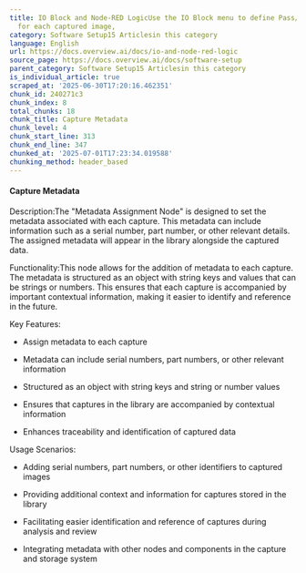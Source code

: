 ```yaml
---
title: IO Block and Node-RED LogicUse the IO Block menu to define Pass/Fail rules
  for each captured image,
category: Software Setup15 Articlesin this category
language: English
url: https://docs.overview.ai/docs/io-and-node-red-logic
source_page: https://docs.overview.ai/docs/software-setup
parent_category: Software Setup15 Articlesin this category
is_individual_article: true
scraped_at: '2025-06-30T17:20:16.462351'
chunk_id: 240271c3
chunk_index: 8
total_chunks: 18
chunk_title: Capture Metadata
chunk_level: 4
chunk_start_line: 313
chunk_end_line: 347
chunked_at: '2025-07-01T17:23:34.019588'
chunking_method: header_based
---
```


#### **Capture Metadata**

Description:The "Metadata Assignment Node" is designed to set the metadata associated with each capture. This metadata can include information such as a serial number, part number, or other relevant details. The assigned metadata will appear in the library alongside the captured data.

Functionality:This node allows for the addition of metadata to each capture. The metadata is structured as an object with string keys and values that can be strings or numbers. This ensures that each capture is accompanied by important contextual information, making it easier to identify and reference in the future.

Key Features:

  * Assign metadata to each capture

  * Metadata can include serial numbers, part numbers, or other relevant information

  * Structured as an object with string keys and string or number values

  * Ensures that captures in the library are accompanied by contextual information

  * Enhances traceability and identification of captured data




Usage Scenarios:

  * Adding serial numbers, part numbers, or other identifiers to captured images

  * Providing additional context and information for captures stored in the library

  * Facilitating easier identification and reference of captures during analysis and review

  * Integrating metadata with other nodes and components in the capture and storage system



